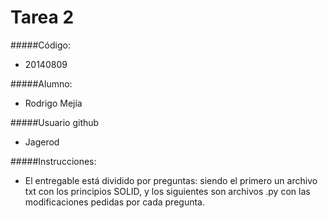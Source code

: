 Tarea 2
======

#####Código:
- 20140809

#####Alumno:
- Rodrigo Mejía

#####Usuario github
- Jagerod

#####Instrucciones:
- El entregable está dividido por preguntas: siendo el primero un archivo txt con los principios 
SOLID, y los siguientes son archivos .py con las modificaciones pedidas
por cada pregunta.
